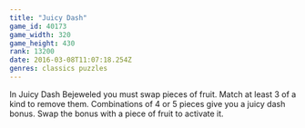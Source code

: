 ```yaml
---
title: "Juicy Dash"
game_id: 40173
game_width: 320
game_height: 430
rank: 13200
date: 2016-03-08T11:07:18.254Z
genres: classics puzzles
---
```

In Juicy Dash Bejeweled you must swap pieces of fruit. Match at least 3 of a kind to remove them. Combinations of 4 or 5 pieces give you a juicy dash bonus. Swap the bonus with a piece of fruit to activate it.